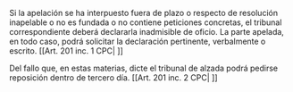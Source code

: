 Si la apelación se ha interpuesto fuera de plazo o respecto de resolución inapelable o no es fundada o no contiene peticiones concretas, el tribunal correspondiente deberá declararla inadmisible de oficio. La parte apelada, en todo caso, podrá solicitar la declaración pertinente, verbalmente o escrito. [[Art. 201 inc. 1 CPC| ]]

Del fallo que, en estas materias, dicte el tribunal de alzada podrá pedirse reposición dentro de tercero día. [[Art. 201 inc. 2 CPC| ]]